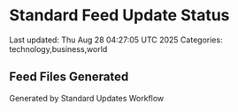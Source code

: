 # Standard Feed Update Status
Last updated: Thu Aug 28 04:27:05 UTC 2025
Categories: technology,business,world

## Feed Files Generated

Generated by Standard Updates Workflow

